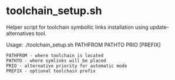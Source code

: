 # toolchain_setup.sh

Helper script for toolchain symbollic links installation using update-alternatives tool.

Usage: ./toolchain_setup.sh PATHFROM PATHTO PRIO [PREFIX]

    PATHFROM - where toolchain is located
    PATHTO - where symlinks will be placed
    PRIO - alternative priority for automatic mode
    PREFIX - optional toolchain prefix
